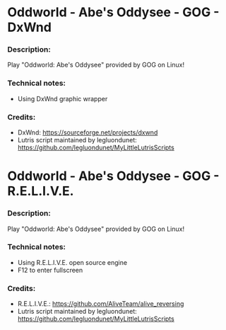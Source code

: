 # Oddworld - Abe's Oddysee - GOG - DxWnd
### Description:
Play "Oddworld: Abe's Oddysee" provided by GOG on Linux!
### Technical notes:
- Using DxWnd graphic wrapper
### Credits:
- DxWnd: https://sourceforge.net/projects/dxwnd
- Lutris script maintained by legluondunet: https://github.com/legluondunet/MyLittleLutrisScripts


# Oddworld - Abe's Oddysee - GOG - R.E.L.I.V.E.
### Description:
Play "Oddworld: Abe's Oddysee" provided by GOG on Linux!
### Technical notes:
- Using R.E.L.I.V.E. open source engine
- F12 to enter fullscreen
### Credits:
- R.E.L.I.V.E.: https://github.com/AliveTeam/alive_reversing
- Lutris script maintained by legluondunet: https://github.com/legluondunet/MyLittleLutrisScripts
